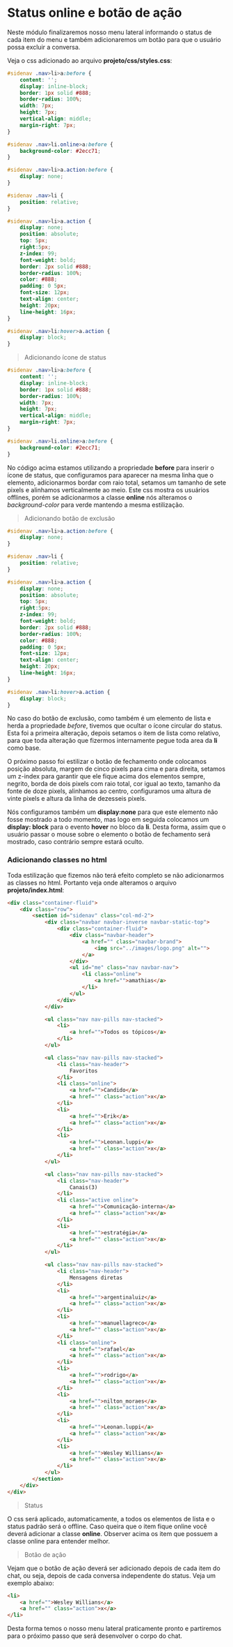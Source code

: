 # Status online e botão de ação

Neste módulo finalizaremos nosso menu lateral informando o status de cada item do menu e também adicionaremos um botão para que o usuário possa excluir a conversa.

Veja o css adicionado ao arquivo **projeto/css/styles.css**:

```css
#sidenav .nav>li>a:before {
    content: '';
    display: inline-block;
    border: 1px solid #888;
    border-radius: 100%;
    width: 7px;
    height: 7px;
    vertical-align: middle;
    margin-right: 7px;
}

#sidenav .nav>li.online>a:before {
    background-color: #2ecc71;
}

#sidenav .nav>li>a.action:before {
    display: none;
}

#sidenav .nav>li {
    position: relative;
}

#sidenav .nav>li>a.action {
    display: none;
    position: absolute;
    top: 5px;
    right:5px;
    z-index: 99;
    font-weight: bold;
    border: 2px solid #888;
    border-radius: 100%;
    color: #888;
    padding: 0 5px;
    font-size: 12px;
    text-align: center;
    height: 20px;
    line-height: 16px;
}

#sidenav .nav>li:hover>a.action {
    display: block;
}
```

> Adicionando ícone de status

```css
#sidenav .nav>li>a:before {
    content: '';
    display: inline-block;
    border: 1px solid #888;
    border-radius: 100%;
    width: 7px;
    height: 7px;
    vertical-align: middle;
    margin-right: 7px;
}

#sidenav .nav>li.online>a:before {
    background-color: #2ecc71;
}
```

No código acima estamos utilizando a propriedade **before** para inserir o ícone de status, que configuramos para aparecer na mesma linha que o elemento, adicionarmos bordar com raio total, setamos um tamanho de sete pixels e alinhamos verticalmente ao meio. Este css mostra os usuários offlines, porém se adicionarmos a classe **online** nós alteramos o *background-color* para verde mantendo a mesma estilização.

> Adicionando botão de exclusão

```css
#sidenav .nav>li>a.action:before {
    display: none;
}

#sidenav .nav>li {
    position: relative;
}

#sidenav .nav>li>a.action {
    display: none;
    position: absolute;
    top: 5px;
    right:5px;
    z-index: 99;
    font-weight: bold;
    border: 2px solid #888;
    border-radius: 100%;
    color: #888;
    padding: 0 5px;
    font-size: 12px;
    text-align: center;
    height: 20px;
    line-height: 16px;
}

#sidenav .nav>li:hover>a.action {
    display: block;
}
```

No caso do botão de exclusão, como também é um elemento de lista e herda a propriedade *before*, tivemos que ocultar o ícone circular do status. Esta foi a primeira alteração, depois setamos o item de lista como relativo, para que toda alteração que fizermos internamente pegue toda area da **li** como base.

O próximo passo foi estilizar o botão de fechamento onde colocamos posição absoluta, margem de cinco pixels para cima e para direita, setamos um z-index para garantir que ele fique acima dos elementos sempre, negrito, borda de dois pixels com raio total, cor igual ao texto, tamanho da fonte de doze pixels, alinhamos ao centro, configuramos uma altura de vinte pixels e altura da linha de dezesseis pixels.

Nós configuramos também um **display:none** para que este elemento não fosse mostrado a todo momento, mas logo em seguida colocamos um **display: block** para o evento **hover** no bloco da **li**. Desta forma, assim que o usuário passar o mouse sobre o elemento o botão de fechamento será mostrado, caso contrário sempre estará oculto.

### Adicionando classes no html

Toda estilização que fizemos não terá efeito completo se não adicionarmos as classes no html. Portanto veja onde alteramos o arquivo **projeto/index.html**:

```html
<div class="container-fluid">
    <div class="row">
        <section id="sidenav" class="col-md-2">
            <div class="navbar navbar-inverse navbar-static-top">
                <div class="container-fluid">
                    <div class="navbar-header">
                        <a href="" class="navbar-brand">
                            <img src="../images/logo.png" alt="">
                        </a>
                    </div>
                    <ul id="me" class="nav navbar-nav">
                        <li class="online">
                            <a href="">amathias</a>
                        </li>
                    </ul>
                </div>
            </div>

            <ul class="nav nav-pills nav-stacked">
                <li>
                    <a href="">Todos os tópicos</a>
                </li>
            </ul>

            <ul class="nav nav-pills nav-stacked">
                <li class="nav-header">
                    Favoritos
                </li>
                <li class="online">
                    <a href="">Candido</a>
                    <a href="" class="action">x</a>
                </li>
                <li>
                    <a href="">Erik</a>
                    <a href="" class="action">x</a>
                </li>
                <li>
                    <a href="">Leonan.luppi</a>
                    <a href="" class="action">x</a>
                </li>
            </ul>

            <ul class="nav nav-pills nav-stacked">
                <li class="nav-header">
                    Canais(3)
                </li>
                <li class="active online">
                    <a href="">Comunicação-interna</a>
                    <a href="" class="action">x</a>
                </li>
                <li>
                    <a href="">estratégia</a>
                    <a href="" class="action">x</a>
                </li>
            </ul>

            <ul class="nav nav-pills nav-stacked">
                <li class="nav-header">
                    Mensagens diretas
                </li>
                <li>
                    <a href="">argentinaluiz</a>
                    <a href="" class="action">x</a>
                </li>
                <li>
                    <a href="">manuellagreco</a>
                    <a href="" class="action">x</a>
                </li>
                <li class="online">
                    <a href="">rafael</a>
                    <a href="" class="action">x</a>
                </li>
                <li>
                    <a href="">rodrigo</a>
                    <a href="" class="action">x</a>
                </li>
                <li>
                    <a href="">nilton_moraes</a>
                    <a href="" class="action">x</a>
                </li>
                <li>
                    <a href="">Leonan.luppi</a>
                    <a href="" class="action">x</a>
                </li>
                <li>
                    <a href="">Wesley Willians</a>
                    <a href="" class="action">x</a>
                </li>
            </ul>
        </section>
    </div>
</div>
```

> Status

O css será aplicado, automaticamente, a todos os elementos de lista e o status padrão será o offline. Caso queira que o item fique online você deverá adicionar a classe **online**. Observer acima os item que possuem a classe online para entender melhor.

> Botão de ação

Vejam que o botão de ação deverá ser adicionado depois de cada item do chat, ou seja, depois de cada conversa independente do status. Veja um exemplo abaixo:

```html
<li>
    <a href="">Wesley Willians</a>
    <a href="" class="action">x</a>
</li>
```

Desta forma temos o nosso menu lateral praticamente pronto e partiremos para o próximo passo que será desenvolver o corpo do chat.